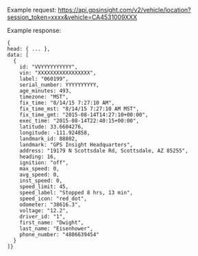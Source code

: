 Example request:
https://api.gpsinsight.com/v2/vehicle/location?session_token=xxxx&vehicle=CA4531009XXX


Example response: 

    {
    head: { ... },
    data: [
      {
        id: "VVYYYYYYYYYY",
        vin: "XXXXXXXXXXXXXXXXX",
        label: "060199",
        serial_number: YYYYYYYYYY,
        age_minutes: 493,
        timezone: "MST",
        fix_time: "8/14/15 7:27:10 AM",
        fix_time_mst: "8/14/15 7:27:10 AM MST",
        fix_time_gmt: "2015-08-14T14:27:10+00:00",
        exec_time: "2015-08-14T22:40:15+00:00",
        latitude: 33.6604276,
        longitude: -111.924858,
        landmark_id: 88802,
        landmark: "GPS Insight Headquarters",
        address: "19179 N Scottsdale Rd, Scottsdale, AZ 85255",
        heading: 16,
        ignition: "off",
        max_speed: 0,
        avg_speed: 0,
        inst_speed: 0,
        speed_limit: 45,
        speed_label: "Stopped 8 hrs, 13 min",
        speed_icon: "red_dot",
        odometer: "38616.3",
        voltage: "12.2",
        driver_id: "1",
        first_name: "Dwight",
        last_name: "Eisenhower",
        phone_number: "4806639454"
      }
    ]}
